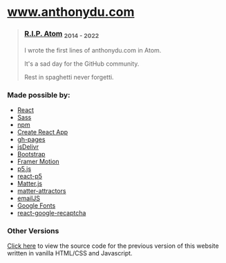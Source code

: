 # www.anthonydu.com

 > ### [R.I.P. Atom](https://github.blog/2022-06-08-sunsetting-atom/) <sub>2014 - 2022</sub>
 > I wrote the first lines of anthonydu.com in Atom.
 > 
 > It's a sad day for the GitHub community.
 >
 > Rest in spaghetti never forgetti.

### Made possible by:

- [React](https://reactjs.org)
- [Sass](https://sass-lang.com)
- [npm](https://www.npmjs.com)
- [Create React App](https://create-react-app.dev)
- [gh-pages](https://www.npmjs.com/package/gh-pages)
- [jsDelivr](https://www.jsdelivr.com)
- [Bootstrap](https://getbootstrap.com)
- [Framer Motion](https://www.framer.com/motion/)
- [p5.js](https://p5js.org)
- [react-p5](https://www.npmjs.com/package/react-p5)
- [Matter.js](https://brm.io/matter-js)
- [matter-attractors](https://www.npmjs.com/package/matter-attractors)
- [emailJS](https://www.emailjs.com)
- [Google Fonts](https://fonts.google.com)
- [react-google-recaptcha](https://www.npmjs.com/package/react-google-recaptcha)

### Other Versions

[Click here](https://gitfront.io/r/anthonydu/pb9b5nZByKQ6/anthonydu.com-vanilla/) to view the source code for the previous version of this website written in vanilla HTML/CSS and Javascript.
